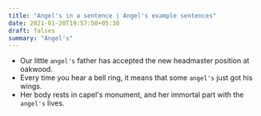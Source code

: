 ```yaml
---
title: "Angel's in a sentence | Angel's example sentences"
date: 2021-01-20T19:57:50+05:30
draft: falses
summary: "Angel's"
---
```

- Our little `angel's` father has accepted the new headmaster position at oakwood.
- Every time you hear a bell ring, it means that some `angel's` just got his wings.
- Her body rests in capel's monument, and her immortal part with the `angel's` lives.
                 
